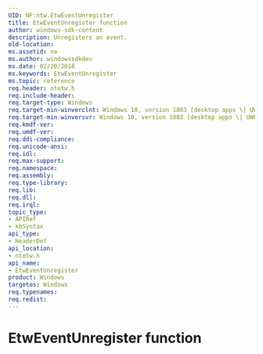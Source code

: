 ```yaml
---
UID: NF:ntw.EtwEventUnregister
title: EtwEventUnregister function
author: windows-sdk-content
description: Unregisters an event.
old-location: 
ms.assetid: na
ms.author: windowssdkdev
ms.date: 02/20/2018
ms.keywords: EtwEventUnregister
ms.topic: reference
req.header: ntetw.h
req.include-header: 
req.target-type: Windows
req.target-min-winverclnt: Windows 10, version 1803 [desktop apps \| UWP apps]
req.target-min-winversvr: Windows 10, version 1803 [desktop apps \| UWP apps]
req.kmdf-ver: 
req.umdf-ver: 
req.ddi-compliance: 
req.unicode-ansi: 
req.idl: 
req.max-support: 
req.namespace: 
req.assembly: 
req.type-library: 
req.lib: 
req.dll: 
req.irql: 
topic_type:
- APIRef
- kbSyntax
api_type:
- HeaderDef
api_location:
- ntetw.h
api_name:
- EtwEventUnregister
product: Windows
targetos: Windows
req.typenames: 
req.redist: 
---
```


# EtwEventUnregister function

